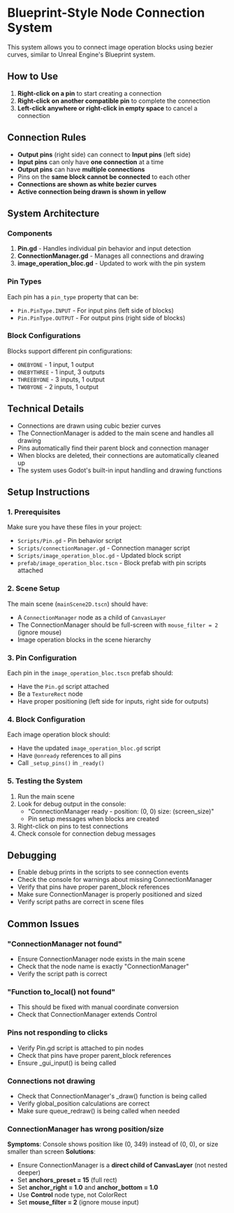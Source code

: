 # Blueprint-Style Node Connection System

This system allows you to connect image operation blocks using bezier curves, similar to Unreal Engine's Blueprint system.

## How to Use

1. **Right-click on a pin** to start creating a connection
2. **Right-click on another compatible pin** to complete the connection
3. **Left-click anywhere or right-click in empty space** to cancel a connection

## Connection Rules

- **Output pins** (right side) can connect to **Input pins** (left side)
- **Input pins** can only have **one connection** at a time
- **Output pins** can have **multiple connections**
- Pins on the **same block cannot be connected** to each other
- **Connections are shown as white bezier curves**
- **Active connection being drawn is shown in yellow**

## System Architecture

### Components

1. **Pin.gd** - Handles individual pin behavior and input detection
2. **ConnectionManager.gd** - Manages all connections and drawing
3. **image_operation_bloc.gd** - Updated to work with the pin system

### Pin Types

Each pin has a `pin_type` property that can be:

- `Pin.PinType.INPUT` - For input pins (left side of blocks)
- `Pin.PinType.OUTPUT` - For output pins (right side of blocks)

### Block Configurations

Blocks support different pin configurations:

- `ONEBYONE` - 1 input, 1 output
- `ONEBYTHREE` - 1 input, 3 outputs
- `THREEBYONE` - 3 inputs, 1 output
- `TWOBYONE` - 2 inputs, 1 output

## Technical Details

- Connections are drawn using cubic bezier curves
- The ConnectionManager is added to the main scene and handles all drawing
- Pins automatically find their parent block and connection manager
- When blocks are deleted, their connections are automatically cleaned up
- The system uses Godot's built-in input handling and drawing functions

## Setup Instructions

### 1. Prerequisites

Make sure you have these files in your project:

- `Scripts/Pin.gd` - Pin behavior script
- `Scripts/connectionManager.gd` - Connection manager script
- `Scripts/image_operation_bloc.gd` - Updated block script
- `prefab/image_operation_bloc.tscn` - Block prefab with pin scripts attached

### 2. Scene Setup

The main scene (`mainScene2D.tscn`) should have:

- A `ConnectionManager` node as a child of `CanvasLayer`
- The ConnectionManager should be full-screen with `mouse_filter = 2` (ignore mouse)
- Image operation blocks in the scene hierarchy

### 3. Pin Configuration

Each pin in the `image_operation_bloc.tscn` prefab should:

- Have the `Pin.gd` script attached
- Be a `TextureRect` node
- Have proper positioning (left side for inputs, right side for outputs)

### 4. Block Configuration

Each image operation block should:

- Have the updated `image_operation_bloc.gd` script
- Have `@onready` references to all pins
- Call `_setup_pins()` in `_ready()`

### 5. Testing the System

1. Run the main scene
2. Look for debug output in the console:
   - "ConnectionManager ready - position: (0, 0) size: (screen_size)"
   - Pin setup messages when blocks are created
3. Right-click on pins to test connections
4. Check console for connection debug messages

## Debugging

- Enable debug prints in the scripts to see connection events
- Check the console for warnings about missing ConnectionManager
- Verify that pins have proper parent_block references
- Make sure ConnectionManager is properly positioned and sized
- Verify script paths are correct in scene files

## Common Issues

### "ConnectionManager not found"

- Ensure ConnectionManager node exists in the main scene
- Check that the node name is exactly "ConnectionManager"
- Verify the script path is correct

### "Function to_local() not found"

- This should be fixed with manual coordinate conversion
- Check that ConnectionManager extends Control

### Pins not responding to clicks

- Verify Pin.gd script is attached to pin nodes
- Check that pins have proper parent_block references
- Ensure \_gui_input() is being called

### Connections not drawing

- Check that ConnectionManager's \_draw() function is being called
- Verify global_position calculations are correct
- Make sure queue_redraw() is being called when needed

### ConnectionManager has wrong position/size

**Symptoms**: Console shows position like (0, 349) instead of (0, 0), or size smaller than screen
**Solutions**:

- Ensure ConnectionManager is a **direct child of CanvasLayer** (not nested deeper)
- Set **anchors_preset = 15** (full rect)
- Set **anchor_right = 1.0** and **anchor_bottom = 1.0**
- Use **Control** node type, not ColorRect
- Set **mouse_filter = 2** (ignore mouse input)
